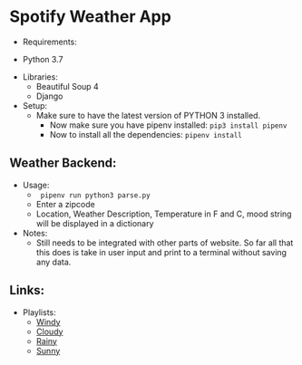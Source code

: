 # Spotify Weather App
 - Requirements:
  + Python 3.7
  - Libraries:
    + Beautiful Soup 4
    + Django
- Setup:
  + Make sure to have the latest version of PYTHON 3 installed.
    - Now make sure you have pipenv installed: ```pip3 install pipenv```
    - Now to install all the dependencies: ```pipenv install```
## Weather Backend:
- Usage:
  + ``` pipenv run python3 parse.py```
  + Enter a zipcode
  + Location, Weather Description, Temperature in F and C, mood string will be displayed in a dictionary
- Notes: 
  + Still needs to be integrated with other parts of website. So far all that this does is take in user input and print to a terminal without saving any data. 

## Links:
- Playlists:
  + [Windy](https://open.spotify.com/user/125001372/playlist/1mQvg5NX8hwvETI3Ud6pws?si=QF1obWvpSRCzV_JixWEuRw)
  + [Cloudy](https://open.spotify.com/user/125001372/playlist/2I7TZYJy5qLtfowMCTLIkP?si=m22x99xNS_KiMS6oLDB9BQ)
  + [Rainy](https://open.spotify.com/user/125001372/playlist/6N3EWQRQCMtrTeO6KSK0wR?si=BnofNgGNRfiFNYlWqPNkQQ)
  + [Sunny](https://open.spotify.com/user/125001372/playlist/4kIXGUdLiKqDnyPKHjtGy4?si=Xx_OT0qsQoejiLDhPnUi_w)
